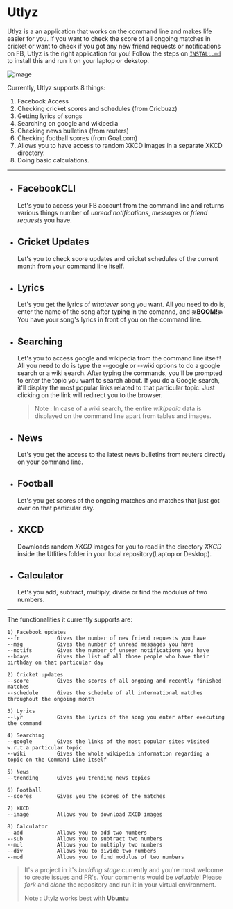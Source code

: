 # Utlyz

Utlyz is a an application that works on the command line and makes life easier for you.
If you want to check the score of all ongoing matches in cricket or want to check if you got any new friend requests or notifications on FB, Utlyz is the right application for you! Follow the steps on [`INSTALL.md`](./INSTALL.md) to install this and run it on your laptop or dekstop.

![image](https://i.imgur.com/pzkodnT.png)


Currently, Utlyz supports 8 things:
1) Facebook Access
2) Checking cricket scores and schedules (from Cricbuzz)
3) Getting lyrics of songs
4) Searching on google and wikipedia
5) Checking news bulletins (from reuters)
6) Checking football scores (from Goal.com)
7) Allows you to have access to random XKCD images in a separate XKCD directory.
8) Doing basic calculations.
---

- ## FacebookCLI
  Let's you to access your FB account from the command line and returns various things number of *unread notifications*,
*messages* or *friend requests* you have.

- ## Cricket Updates
  Let's you to check score updates and cricket schedules of the current month from your command line itself.

- ## Lyrics
  Let's you get the lyrics of *whatever* song you want. All you need to do is, enter the name of the song after typing in the comannd, and **💥BOOM!💥** You have your song's lyrics in front of you on the command line.

- ## Searching
  Let's you to access google and wikipedia from the command line itself! All you need to do is type the --google or --wiki options to do a google search or a wiki search. After typing the commands, you'll be prompted to enter the topic you want to search about.
If you do a Google search, it'll display the most popular links related to that particular topic. Just clicking on the link will redirect you to the browser.
  >Note : In case of a wiki search, the entire *wikipedia* data is displayed on the command line apart from tables and images.

- ## News
  Let's you get the access to the latest news bulletins from reuters directly on your command line.

- ## Football
  Let's you get scores of the ongoing matches and matches that just got over on that particular day.

- ## XKCD
  Downloads random *XKCD* images for you to read in the directory *XKCD* inside the Utlities folder in your local repository(Laptop or Desktop).

- ## Calculator
  Let's you add, subtract, multiply, divide or find the modulus of two numbers.
  
---



The functionalities it currently supports are:
	
	1) Facebook updates
	--fr			Gives the number of new friend requests you have
	--msg			Gives the number of unread messages you have
	--notifs		Gives the number of unseen notifications you have
	--bdays			Gives the list of all those people who have their birthday on that particular day
	
	2) Cricket updates
	--score			Gives the scores of all ongoing and recently finished matches
	--schedule		Gives the schedule of all international matches throughout the ongoing month
	
	3) Lyrics
	--lyr			Gives the lyrics of the song you enter after executing the command
	
	4) Searching
	--google		Gives the links of the most popular sites visited w.r.t a particular topic
	--wiki			Gives the whole wikipedia information regarding a topic on the Command Line itself
	
	5) News
	--trending		Gives you trending news topics
	
	6) Football
	--scores		Gives you the scores of the matches
	
	7) XKCD
	--image			Allows you to download XKCD images
    
    8) Calculator
    --add			Allows you to add two numbers
	--sub			Allows you to subtract two numbers
    --mul			Allows you to multiply two numbers
    --div			Allows you to divide two numbers
    --mod			Allows you to find modulus of two numbers


> It's a project in it's *budding stage* currently and you're most welcome to create issues and PR's. Your comments would be *valuable*! Please *fork* and *clone* the repository and run it in your virtual environment.
>
> Note : Utylz works best with **Ubuntu**
